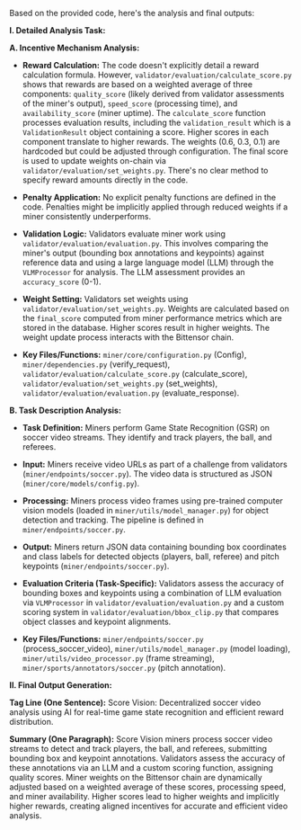 Based on the provided code, here's the analysis and final outputs:


**I. Detailed Analysis Task:**

**A. Incentive Mechanism Analysis:**

* **Reward Calculation:** The code doesn't explicitly detail a reward calculation formula.  However, `validator/evaluation/calculate_score.py` shows that rewards are based on a weighted average of three components:  `quality_score` (likely derived from validator assessments of the miner's output), `speed_score` (processing time), and `availability_score` (miner uptime). The `calculate_score` function processes evaluation results, including the `validation_result` which is a `ValidationResult` object containing a score. Higher scores in each component translate to higher rewards.  The weights (0.6, 0.3, 0.1) are hardcoded but could be adjusted through configuration.  The final score is used to update weights on-chain via `validator/evaluation/set_weights.py`. There's no clear method to specify reward amounts directly in the code.

* **Penalty Application:** No explicit penalty functions are defined in the code. Penalties might be implicitly applied through reduced weights if a miner consistently underperforms.

* **Validation Logic:** Validators evaluate miner work using `validator/evaluation/evaluation.py`. This involves comparing the miner's output (bounding box annotations and keypoints) against reference data and using a large language model (LLM) through the `VLMProcessor` for analysis. The LLM assessment provides an `accuracy_score` (0-1).

* **Weight Setting:** Validators set weights using `validator/evaluation/set_weights.py`.  Weights are calculated based on the `final_score` computed from miner performance metrics which are stored in the database.  Higher scores result in higher weights. The weight update process interacts with the Bittensor chain.

* **Key Files/Functions:** `miner/core/configuration.py` (Config), `miner/dependencies.py` (verify_request), `validator/evaluation/calculate_score.py` (calculate_score), `validator/evaluation/set_weights.py` (set_weights), `validator/evaluation/evaluation.py` (evaluate_response).


**B. Task Description Analysis:**

* **Task Definition:** Miners perform Game State Recognition (GSR) on soccer video streams. They identify and track players, the ball, and referees.

* **Input:** Miners receive video URLs as part of a challenge from validators (`miner/endpoints/soccer.py`).  The video data is structured as JSON (`miner/core/models/config.py`).

* **Processing:** Miners process video frames using pre-trained computer vision models (loaded in `miner/utils/model_manager.py`) for object detection and tracking.  The pipeline is defined in `miner/endpoints/soccer.py`.

* **Output:** Miners return JSON data containing bounding box coordinates and class labels for detected objects (players, ball, referee) and pitch keypoints (`miner/endpoints/soccer.py`).

* **Evaluation Criteria (Task-Specific):** Validators assess the accuracy of bounding boxes and keypoints using a combination of LLM evaluation via `VLMProcessor` in `validator/evaluation/evaluation.py` and a custom scoring system in `validator/evaluation/bbox_clip.py` that compares object classes and keypoint alignments. 

* **Key Files/Functions:** `miner/endpoints/soccer.py` (process_soccer_video), `miner/utils/model_manager.py` (model loading), `miner/utils/video_processor.py` (frame streaming), `miner/sports/annotators/soccer.py` (pitch annotation).


**II. Final Output Generation:**

**Tag Line (One Sentence):** Score Vision: Decentralized soccer video analysis using AI for real-time game state recognition and efficient reward distribution.

**Summary (One Paragraph):** Score Vision miners process soccer video streams to detect and track players, the ball, and referees, submitting bounding box and keypoint annotations. Validators assess the accuracy of these annotations via an LLM and a custom scoring function, assigning quality scores.  Miner weights on the Bittensor chain are dynamically adjusted based on a weighted average of these scores, processing speed, and miner availability.  Higher scores lead to higher weights and implicitly higher rewards, creating aligned incentives for accurate and efficient video analysis.
